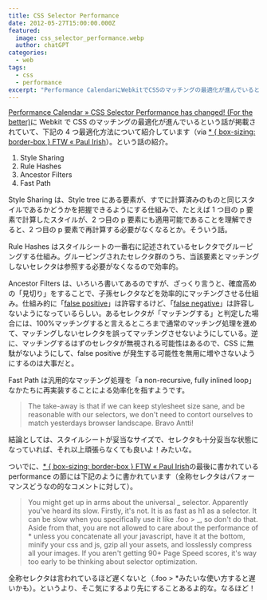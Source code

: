 ```yaml
---
title: CSS Selector Performance
date: 2012-05-27T15:00:00.000Z
featured:
  image: css_selector_performance.webp
  author: chatGPT
categories:
  - web
tags:
  - css
  - performance
excerpt: "Performance CalendarにWebkitでCSSのマッチングの最適化が進んでいるという話が掲載されていて、下記の4つ最適化方法について紹介しています"
---
```


[Performance Calendar » CSS Selector Performance has changed! (For the better)](http://calendar.perfplanet.com/2011/css-selector-performance-has-changed-for-the-better/)に Webkit で CSS のマッチングの最適化が進んでいるという話が掲載されていて、下記の 4 つ最適化方法について紹介しています（via [\* { box-sizing: border-box } FTW « Paul Irish](http://paulirish.com/2012/box-sizing-border-box-ftw/)）。という話の紹介。

1.  Style Sharing
2.  Rule Hashes
3.  Ancestor Filters
4.  Fast Path

Style Sharing は、Style tree にある要素が、すでに計算済みのものと同じスタイルであるかどうかを把握できるようにする仕組みで、たとえば 1 つ目の p 要素で計算したスタイルが、2 つ目の p 要素にも適用可能であることを理解できると、2 つ目の p 要素で再計算する必要がなくなるとか。そういう話。

Rule Hashes はスタイルシートの一番右に記述されているセレクタでグルーピングする仕組み。グルーピングされたセレクタ群のうち、当該要素とマッチングしないセレクタは参照する必要がなくなるので効率的。

Ancestor Filters は、いろいろ書いてあるのですが、ざっくり言うと、確度高めの「見切り」をすることで、子孫セレクタなどを効率的にマッチングさせる仕組み。仕組み的に「[false positive](http://eow.alc.co.jp/search?q=false-positive&ref=wl)」は許容するけど、「[false negative](http://eow.alc.co.jp/search?q=false-negative&ref=wl)」は許容しないようになっているらしい。あるセレクタが「マッチングする」と判定した場合には、100&#x25;マッチングすると言えるところまで通常のマッチング処理を進めて、マッチングしないセレクタを誤ってマッチングさせないようにしている。逆に、マッチングするはずのセレクタが無視される可能性はあるので、CSS に無駄がないようにして、false positive が発生する可能性を無用に増やさないようにするのは大事だと。

Fast Path は汎用的なマッチング処理を「a non-recursive, fully inlined loop」なかたちに再実装することによる効率化を指すようです。

> The take-away is that if we can keep stylesheet size sane, and be reasonable with our selectors, we don't need to contort ourselves to match yesterdays browser landscape. Bravo Antti!

結論としては、スタイルシートが妥当なサイズで、セレクタも十分妥当な状態になっていれば、それ以上頑張らなくても良いよ！みたいな。

ついでに、[\* { box-sizing: border-box } FTW « Paul Irish](http://paulirish.com/2012/box-sizing-border-box-ftw/)の最後に書かれている performance の節には下記のように書かれています（全称セレクタはパフォーマンスどうなの的なコメントに対して）。

> You might get up in arms about the universal _ selector. Apparently you've heard its slow. Firstly, it's not. It is as fast as h1 as a selector. It can be slow when you specifically use it like .foo > _, so don't do that. Aside from that, you are not allowed to care about the performance of \* unless you concatenate all your javascript, have it at the bottom, minify your css and js, gzip all your assets, and losslessly compress all your images. If you aren't getting 90+ Page Speed scores, it's way too early to be thinking about selector optimization.

全称セレクタは言われているほど遅くないと（.foo > \*みたいな使い方すると遅いかも）。というより、そこ気にするより先にすることあるよ的な。なるほど！
